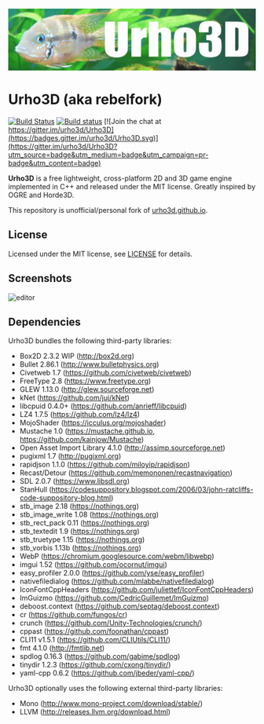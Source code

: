 ![Urho3D logo](https://raw.githubusercontent.com/urho3d/Urho3D/master/bin/Data/Textures/LogoLarge.png)

# Urho3D (aka rebelfork)

[![Build Status](https://travis-ci.org/rokups/Urho3D.svg?branch=master)](https://travis-ci.org/rokups/Urho3D) [![Build status](https://ci.appveyor.com/api/projects/status/9b57do8manc0bfsq/branch/master?svg=true)](https://ci.appveyor.com/project/rokups/urho3d/branch/master) [![Join the chat at https://gitter.im/urho3d/Urho3D](https://badges.gitter.im/urho3d/Urho3D.svg)](https://gitter.im/urho3d/Urho3D?utm_source=badge&utm_medium=badge&utm_campaign=pr-badge&utm_content=badge)

**Urho3D** is a free lightweight, cross-platform 2D and 3D game engine implemented in C++ and released under the MIT license. Greatly inspired by OGRE and Horde3D.

This repository is unofficial/personal fork of [urho3d.github.io](http://urho3d.github.io/).

## License

Licensed under the MIT license, see [LICENSE](https://github.com/urho3d/Urho3D/blob/master/LICENSE) for details.

## Screenshots

![editor](https://user-images.githubusercontent.com/19151258/39086563-0c1fef1e-459c-11e8-86a8-9304e8af82d1.png)

## Dependencies

Urho3D bundles the following third-party libraries:
- Box2D 2.3.2 WIP (http://box2d.org)
- Bullet 2.86.1 (http://www.bulletphysics.org)
- Civetweb 1.7 (https://github.com/civetweb/civetweb)
- FreeType 2.8 (https://www.freetype.org)
- GLEW 1.13.0 (http://glew.sourceforge.net)
- kNet (https://github.com/juj/kNet)
- libcpuid 0.4.0+ (https://github.com/anrieff/libcpuid)
- LZ4 1.7.5 (https://github.com/lz4/lz4)
- MojoShader (https://icculus.org/mojoshader)
- Mustache 1.0 (https://mustache.github.io, https://github.com/kainjow/Mustache)
- Open Asset Import Library 4.1.0 (http://assimp.sourceforge.net)
- pugixml 1.7 (http://pugixml.org)
- rapidjson 1.1.0 (https://github.com/miloyip/rapidjson)
- Recast/Detour (https://github.com/memononen/recastnavigation)
- SDL 2.0.7 (https://www.libsdl.org)
- StanHull (https://codesuppository.blogspot.com/2006/03/john-ratcliffs-code-suppository-blog.html)
- stb_image 2.18 (https://nothings.org)
- stb_image_write 1.08 (https://nothings.org)
- stb_rect_pack 0.11 (https://nothings.org)
- stb_textedit 1.9 (https://nothings.org)
- stb_truetype 1.15 (https://nothings.org)
- stb_vorbis 1.13b (https://nothings.org)
- WebP (https://chromium.googlesource.com/webm/libwebp)
- imgui 1.52 (https://github.com/ocornut/imgui)
- easy_profiler 2.0.0 (https://github.com/yse/easy_profiler)
- nativefiledialog (https://github.com/mlabbe/nativefiledialog)
- IconFontCppHeaders (https://github.com/juliettef/IconFontCppHeaders)
- ImGuizmo (https://github.com/CedricGuillemet/ImGuizmo)
- deboost.context (https://github.com/septag/deboost.context)
- cr (https://github.com/fungos/cr)
- crunch (https://github.com/Unity-Technologies/crunch/)
- cppast (https://github.com/foonathan/cppast)
- CLI11 v1.5.1 (https://github.com/CLIUtils/CLI11/)
- fmt 4.1.0 (http://fmtlib.net)
- spdlog 0.16.3 (https://github.com/gabime/spdlog)
- tinydir 1.2.3 (https://github.com/cxong/tinydir/)
- yaml-cpp 0.6.2 (https://github.com/jbeder/yaml-cpp/)

Urho3D optionally uses the following external third-party libraries:
- Mono (http://www.mono-project.com/download/stable/)
- LLVM (http://releases.llvm.org/download.html)
